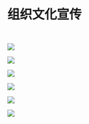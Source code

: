 # 组织文化宣传





<figure><img src="../.gitbook/assets/党建宣传1-6.png" alt=""><figcaption></figcaption></figure>

<figure><img src="../.gitbook/assets/党建宣传1-4-2.png" alt=""><figcaption></figcaption></figure>

![](../.gitbook/assets/党建宣传1-1.png)

![](../.gitbook/assets/党建宣传2-1.png)

![](../.gitbook/assets/党建宣传3-1.png)

![](../.gitbook/assets/党建宣传1.png)

![](../.gitbook/assets/党建宣传2.png)

![](../.gitbook/assets/党建宣传3.png)
